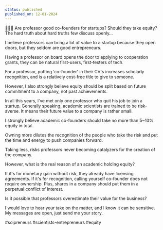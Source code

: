 ```yaml
---
status: published
published_on: 12-01-2024
---
```

👨🏻‍🏫 Are professor good co-founders for startups? Should they take equity? The hard truth about hard truths few discuss openly...

I believe professors can bring a lot of value to a startup because they open doors, but they seldom are good entrepreneurs. 

Having a professor on board opens the door to applying to cooperation grants, they can be natural first-users, first-testers of tech. 

For a professor, putting 'co-founder' in their CV's increases scholarly recognition, and is a relatively cost-free title to give to someone. 

However, I also strongly believe equity should be split based on future commitment to a company, not past achievements. 

In all this years, I've met only one professor who quit his job to join a startup. Generally speaking, academic scientists are trained to be risk-averse. It means their future value to a company is rather small. 

I strongly believe academic co-founders should take no more than 5~10% equity in total. 

Owning more dilutes the recognition of the people who take the risk and put the time and energy to push companies forward. 

Taking less, risks professors never becoming catalyzers for the creation of the company. 

However, what is the real reason of an academic holding equity? 

If it's for monetary gain without risk, they already have licensing agreements. 
If it's for recognition, calling yourself co-founder does not require ownership. 
Plus, shares in a company should put them in a perpetual conflict of interest. 

Is it possible that professors overestimate their value for the business? 

I would love to hear your take on the matter, and I know it can be sensitive. My messages are open, just send me your story. 

#scipreneurs #scientists-entrepreneurs #equity 